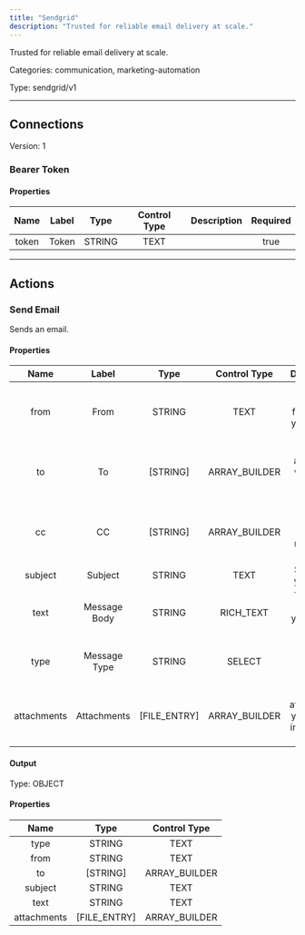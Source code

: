 ```yaml
---
title: "Sendgrid"
description: "Trusted for reliable email delivery at scale."
---
```


Trusted for reliable email delivery at scale.


Categories: communication, marketing-automation


Type: sendgrid/v1

<hr />



## Connections

Version: 1


### Bearer Token

#### Properties

|      Name       |      Label     |     Type     |     Control Type     |     Description     |     Required        |
|:--------------:|:--------------:|:------------:|:--------------------:|:-------------------:|:-------------------:|
| token | Token | STRING | TEXT  |  | true  |





<hr />



## Actions


### Send Email
Sends an email.

#### Properties

|      Name       |      Label     |     Type     |     Control Type     |     Description     |     Required        |
|:--------------:|:--------------:|:------------:|:--------------------:|:-------------------:|:-------------------:|
| from | From | STRING | TEXT  |  Email address from which you want to send.  |  true  |
| to | To | [STRING] | ARRAY_BUILDER  |  Email addresses which you want to send to.  |  true  |
| cc | CC | [STRING] | ARRAY_BUILDER  |  Email address which receives a copy.  |  false  |
| subject | Subject | STRING | TEXT  |  Subject of your email  |  true  |
| text | Message Body | STRING | RICH_TEXT  |  This is the message you want to send  |  true  |
| type | Message Type | STRING | SELECT  |  Message type for your content  |  true  |
| attachments | Attachments | [FILE_ENTRY] | ARRAY_BUILDER  |  A list of attachments you want to include with the email.  |  false  |


#### Output



Type: OBJECT


#### Properties

|     Name     |     Type     |     Control Type     |
|:------------:|:------------:|:--------------------:|
| type | STRING | TEXT  |
| from | STRING | TEXT  |
| to | [STRING] | ARRAY_BUILDER  |
| subject | STRING | TEXT  |
| text | STRING | TEXT  |
| attachments | [FILE_ENTRY] | ARRAY_BUILDER  |








